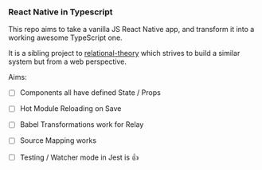 ### React Native in Typescript

This repo aims to take a vanilla JS React Native app, and transform it into a working awesome TypeScript one.

It is a sibling project to [relational-theory](https://github.com/alloy/relational-theory) which strives to build a similar system but from a web perspective.

Aims:

- [ ] Components all have defined State / Props
- [ ] Hot Module Reloading on Save
- [ ] Babel Transformations work for Relay
- [ ] Source Mapping works
- [ ] Testing / Watcher mode in Jest is 👍

